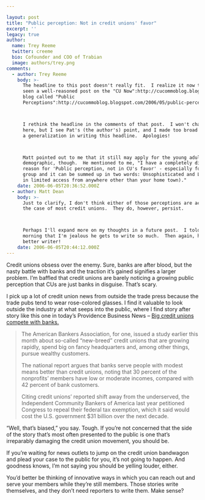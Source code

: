 ```yaml
---

layout: post
title: "Public perception: Not in credit unions' favor"
excerpt: ''
legacy: true
author:
  name: Trey Reeme
  twitter: creeme
  bio: Cofounder and COO of Trabian
  image: authors/trey.png
comments:
  - author: Trey Reeme
    body: >-
      The headline to this post doesn't really fit.  I realize it now that I've
      seen a well-reasoned post on the "CU Now":http://cucommoblog.blogspot.com/
      blog called "Public
      Perceptions":http://cucommoblog.blogspot.com/2006/05/public-perceptions.html.



      I rethink the headline in the comments of that post.  I won't change it
      here, but I see Pat's (the author's) point, and I made too broad
      a generalization in writing this headline.  Apologies!



      Matt pointed out to me that it still may apply for the young adult
      demographic, though.  He mentioned to me, "I have a completely different
      reason for 'Public perception, not in CU's favor' - especially for our age
      group and it can be summed up in two words: Unsophisticated and Local (as
      in limited access from anywhere other than your home town)."
    date: 2006-06-05T20:36:52.000Z
  - author: Matt Dean
    body: >-
      Just to clarify, I don't think either of those perceptions are accurate in
      the case of most credit unions.  They do, however, persist.



      Perhaps I'll expand more on my thoughts in a future post.  I told Trey this
      morning that I'm jealous he gets to write so much.  Then again, he's a much
      better writer!
    date: 2006-06-05T20:44:12.000Z
---
```


<p>Credit unions obsess over the enemy.  Sure, banks are after blood, but the nasty battle with banks and the traction it&#8217;s gained signifies a larger problem.  I&#8217;m baffled that credit unions are barely noticing a growing public perception that CUs are just banks in disguise.  That&#8217;s scary.</p>
<p>I pick up a lot of credit union news from outside the trade press because the trade pubs tend to wear rose-colored glasses.  I find it valuable to look outside the industry at what seeps into the public, where I find story after story like this one in today&#8217;s Providence Business News &#8211; <a href="http://www.pbn.com/contentmgr/showdetails.php/id/120959">Big credit unions compete with banks.</a></p>
<blockquote><p>The American Bankers Association, for one, issued a study earlier this month about so-called “new-breed” credit unions that are growing rapidly, spend big on fancy headquarters and, among other things, pursue wealthy customers.</p><p>The national report argues that banks serve people with modest means better than credit unions, noting that 30 percent of the nonprofits’ members have low or moderate incomes, compared with 42 percent of bank customers.</p><p>Citing credit unions’ reported shift away from the underserved, the Independent Community Bankers of America last year petitioned Congress to repeal their federal tax exemption, which it said would cost the U.S. government $31 billion over the next decade.
</p></blockquote>
<p>&#8220;Well, that&#8217;s biased,&#8221; you say.  Tough.  If you&#8217;re not concerned that the side of the story that&#8217;s most often presented to the public is one that&#8217;s irreparably damaging the credit union movement, you should be.</p>
<p>If you&#8217;re waiting for news outlets to jump on the credit union bandwagon and plead your case to the public for you, it&#8217;s not going to happen.  And goodness knows, I&#8217;m not saying you should be yelling louder, either.</p>
<p>You&#8217;d better be thinking of innovative ways in which you can reach out and serve your members while they&#8217;re still members. Those stories write themselves, and they don&#8217;t need reporters to write them.  Make sense?</p>